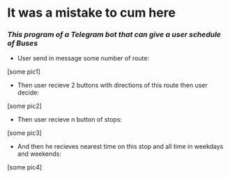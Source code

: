 # It was a mistake to cum here
### ***This program of a Telegram bot that can give a user schedule of Buses*** ###
- User send in message some number of route:

[some pic1]

- Then user recieve 2 buttons with directions of this route then user decide:

[some pic2]

- Then user recieve n button of stops:

[some pic3]

- And then he recieves nearest time on this stop and all time in weekdays and weekends:

[some pic4]
